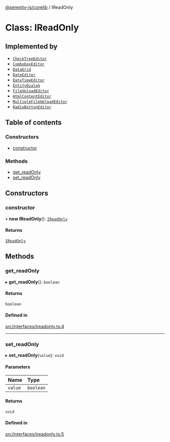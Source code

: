 [@serenity-is/corelib](../README.md) / IReadOnly

# Class: IReadOnly

## Implemented by

- [`CheckTreeEditor`](CheckTreeEditor.md)
- [`ComboboxEditor`](ComboboxEditor.md)
- [`DataGrid`](DataGrid.md)
- [`DateEditor`](DateEditor.md)
- [`DateTimeEditor`](DateTimeEditor.md)
- [`EntityDialog`](EntityDialog.md)
- [`FileUploadEditor`](FileUploadEditor.md)
- [`HtmlContentEditor`](HtmlContentEditor.md)
- [`MultipleFileUploadEditor`](MultipleFileUploadEditor.md)
- [`RadioButtonEditor`](RadioButtonEditor.md)

## Table of contents

### Constructors

- [constructor](IReadOnly.md#constructor)

### Methods

- [get\_readOnly](IReadOnly.md#get_readonly)
- [set\_readOnly](IReadOnly.md#set_readonly)

## Constructors

### constructor

• **new IReadOnly**(): [`IReadOnly`](IReadOnly.md)

#### Returns

[`IReadOnly`](IReadOnly.md)

## Methods

### get\_readOnly

▸ **get_readOnly**(): `boolean`

#### Returns

`boolean`

#### Defined in

[src/interfaces/ireadonly.ts:4](https://github.com/serenity-is/serenity/blob/master/packages/corelib/src/interfaces/ireadonly.ts#L4)

___

### set\_readOnly

▸ **set_readOnly**(`value`): `void`

#### Parameters

| Name | Type |
| :------ | :------ |
| `value` | `boolean` |

#### Returns

`void`

#### Defined in

[src/interfaces/ireadonly.ts:5](https://github.com/serenity-is/serenity/blob/master/packages/corelib/src/interfaces/ireadonly.ts#L5)
